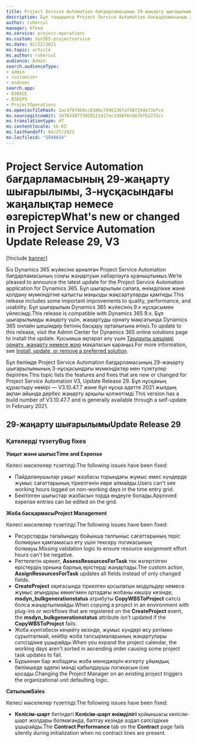 ```yaml
---
title: Project Service Automation бағдарламасының 29-жаңарту шығарылымы, 3-нұсқасындағы жаңалықтар немесе өзгерістер
description: Бұл тақырыпта Project Service Automation бағдарламасының 29-жаңарту шығарылымының 3-нұсқасындағы қолжетімді мүмкіндіктер мен түзетулер берілген.
author: ruhercul
manager: kfend
ms.service: project-operations
ms.custom: dyn365-projectservice
ms.date: 02/22/2021
ms.topic: article
ms.author: ruhercul
audience: Admin
search.audienceType:
- admin
- customizer
- enduser
search.app:
- D365CE
- D365PS
- ProjectOperations
ms.openlocfilehash: 2ac47974b9cc8386c7446136faf48724de73efce
ms.sourcegitcommit: 3d78338773929121d17ec3386f6cb67bfb2272cc
ms.translationtype: HT
ms.contentlocale: kk-KZ
ms.lasthandoff: 04/27/2021
ms.locfileid: "5948654"
---
```

# <a name="whats-new-or-changed-in-project-service-automation-update-release-29-v3"></a><span data-ttu-id="f4b60-103">Project Service Automation бағдарламасының 29-жаңарту шығарылымы, 3-нұсқасындағы жаңалықтар немесе өзгерістер</span><span class="sxs-lookup"><span data-stu-id="f4b60-103">What's new or changed in Project Service Automation Update Release 29, V3</span></span>

[!include [banner](../includes/psa-now-project-operations.md)]

<span data-ttu-id="f4b60-104">Біз Dynamics 365 жүйесіне арналған Project Service Automation бағдарламасының соңғы жаңартуын хабарлауға қуаныштымыз.</span><span class="sxs-lookup"><span data-stu-id="f4b60-104">We’re pleased to announce the latest update for the Project Service Automation application for Dynamics 365.</span></span> <span data-ttu-id="f4b60-105">Бұл шығарылым сапаға, өнімділікке және қолдану мүмкіндігіне қатысты маңызды жақсартуларды қамтиды.</span><span class="sxs-lookup"><span data-stu-id="f4b60-105">This release includes some important improvements to quality, performance, and usability.</span></span> <span data-ttu-id="f4b60-106">Бұл шығарылым Dynamics 365 жүйесінің 9.x нұсқасымен үйлесімді.</span><span class="sxs-lookup"><span data-stu-id="f4b60-106">This release is compatible with Dynamics 365 9.x.</span></span> <span data-ttu-id="f4b60-107">Бұл шығарылымды жаңарту үшін, жаңартуды орнату мақсатында Dynamics 365 онлайн шешімдер бетінің басқару орталығына өтіңіз.</span><span class="sxs-lookup"><span data-stu-id="f4b60-107">To update to this release, visit the Admin Center for Dynamics 365 online solutions page to install the update.</span></span> <span data-ttu-id="f4b60-108">Қосымша ақпарат алу үшін [Таңдаулы шешімді орнату, жаңарту немесе жою](/power-platform/admin/install-remove-preferred-solution) мақаласын қараңыз.</span><span class="sxs-lookup"><span data-stu-id="f4b60-108">For more information, see [Install, update, or remove a preferred solution](/power-platform/admin/install-remove-preferred-solution).</span></span>

<span data-ttu-id="f4b60-109">Бұл бөлімде Project Service Automation бағдарламасының 29-жаңарту шығарылымының 3-нұсқасындағы мүмкіндіктер мен түзетулер берілген.</span><span class="sxs-lookup"><span data-stu-id="f4b60-109">This topic lists the features and fixes that are new or changed for Project Service Automation V3, Update Release 29.</span></span> <span data-ttu-id="f4b60-110">Бұл нұсқаның құрастыру нөмірі — V3.10.47.7 және бұл нұсқа әдетте 2021 жылдың ақпан айында дербес жаңарту арқылы қолжетімді.</span><span class="sxs-lookup"><span data-stu-id="f4b60-110">This version has a build number of V3.10.47.7 and is generally available through a self-update in February 2021.</span></span>

## <a name="update-release-29"></a><span data-ttu-id="f4b60-111">29-жаңарту шығарылымы</span><span class="sxs-lookup"><span data-stu-id="f4b60-111">Update Release 29</span></span>

### <a name="bug-fixes"></a><span data-ttu-id="f4b60-112">Қателерді түзету</span><span class="sxs-lookup"><span data-stu-id="f4b60-112">Bug fixes</span></span>

<span data-ttu-id="f4b60-113">**Уақыт және шығыс**</span><span class="sxs-lookup"><span data-stu-id="f4b60-113">**Time and Expense**</span></span>

<span data-ttu-id="f4b60-114">Келесі мәселелер түзетілді:</span><span class="sxs-lookup"><span data-stu-id="f4b60-114">The following issues have been fixed:</span></span>

- <span data-ttu-id="f4b60-115">Пайдаланушылар уақыт жазбасы торындағы жұмыс емес күндерде жұмыс сағаттарының тіркелгенін көре алмайды.</span><span class="sxs-lookup"><span data-stu-id="f4b60-115">Users can't see working hours logged on non-working days in the time entry grid.</span></span>
- <span data-ttu-id="f4b60-116">Бекітілген шығыстар жазбасын торда өңдеуге болады.</span><span class="sxs-lookup"><span data-stu-id="f4b60-116">Approved expense entries can be edited on the grid.</span></span>

<span data-ttu-id="f4b60-117">**Жоба басқармасы**</span><span class="sxs-lookup"><span data-stu-id="f4b60-117">**Project Management**</span></span>

<span data-ttu-id="f4b60-118">Келесі мәселелер түзетілді:</span><span class="sxs-lookup"><span data-stu-id="f4b60-118">The following issues have been fixed:</span></span>

- <span data-ttu-id="f4b60-119">Ресурстарды тағайындау бойынша талпыныс сағаттарының теріс болмауын қамтамасыз ету үшін тексеру логикасының болмауы.</span><span class="sxs-lookup"><span data-stu-id="f4b60-119">Missing validation logic to ensure resource assignment effort hours can't be negative.</span></span>
- <span data-ttu-id="f4b60-120">Реттелетін әрекет, **AssessResourcesForTask** тек өзгертілген өрістердің орнына барлық өрістерді жаңартады.</span><span class="sxs-lookup"><span data-stu-id="f4b60-120">The custom action, **AssignResourcesForTask** updates all fields instead of only changed fields.</span></span>
- <span data-ttu-id="f4b60-121">**CreateProject** оқиғасында тіркелген қосылатын модульдер немесе жұмыс ағындары көмегімен ортадағы жобаны көшіру кезінде, **msdyn_bulkgenerationstatus** атрибуты **CopyWBSToProject** сәтсіз болса жаңартылмайды.</span><span class="sxs-lookup"><span data-stu-id="f4b60-121">When copying a project in an environment with plug-ins or workflows that are registered on the **CreateProject** event, the **msdyn_bulkgenerationstatus** attribute isn't updated if the **CopyWBSToProject** fails.</span></span>
- <span data-ttu-id="f4b60-122">Жоба күнтізбесін кеңейту кезінде, жұмыс күндері өсу ретімен сұрыпталмай, кейбір жоба тапсырмаларының жаңартулары сәтсіздікке ұшырайды.</span><span class="sxs-lookup"><span data-stu-id="f4b60-122">When you expand the project calendar, the working days aren't sorted in ascending order causing some project task updates to fail.</span></span>
- <span data-ttu-id="f4b60-123">Бұрыннан бар жобадағы жоба менеджерін өзгерту ұйымдық бөлімшеде әдепкі мәнді қабылдаушы логикасын іске қосады.</span><span class="sxs-lookup"><span data-stu-id="f4b60-123">Changing the Project Manager on an existing project triggers the organizational unit defaulting logic.</span></span>

<span data-ttu-id="f4b60-124">**Сатылым**</span><span class="sxs-lookup"><span data-stu-id="f4b60-124">**Sales**</span></span>

<span data-ttu-id="f4b60-125">Келесі мәселелер түзетілді:</span><span class="sxs-lookup"><span data-stu-id="f4b60-125">The following issues have been fixed:</span></span>

- <span data-ttu-id="f4b60-126">**Келісім-шарт** бетіндегі **Келісім-шарт өнімділігі** қойыншасы келісім-шарт жолдары болмағанда, баптау кезінде аздап сәтсіздікке ұшырайды.</span><span class="sxs-lookup"><span data-stu-id="f4b60-126">The **Contract Performance** tab on the **Contract** page fails silently during initialization when no contract lines are present.</span></span>